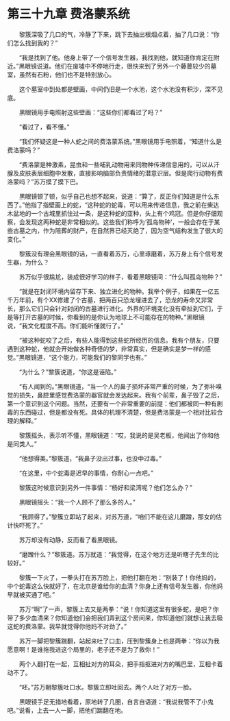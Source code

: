 # 第三十九章 费洛蒙系统


　　黎簇深吸了几口的气，冷静了下来，跳下去抽出根烟点着，抽了几口说：“你们怎么找到我的？”

　　“我是找到了他。他身上带了一个信号发生器，我找到他，就知道你肯定在附近。”黑眼镜说道。他们在废墟中不停地行走，很快来到了另外一个藤蔓较少的墓室，虽然有石粉，他们也不是特别放心。

　　这个墓室中到处都是壁画，中间仍旧是一个水池，这个水池没有积沙，深不见底。

　　黑眼镜用手电照射这些壁画：“这些你们都看过了吗？”

　　“看过了，看不懂。”

　　“我们怀疑这是一种人蛇之间的费洛蒙系统。”黑眼镜用手电照着，“知道什么是费洛蒙吗？”

　　“费洛蒙是种激素，昆虫和一些哺乳动物用来同物种传递信息用的，可以从汗腺及皮肤表层细胞中发散，直接影响脑部负责情绪的潜意识层。但是爬行动物有费洛蒙吗？”苏万摸了摸下巴。

　　黑眼镜顿了顿，似乎自己也想不起来，说道：“算了，反正你们知道是什么东西了。”他指了指壁画上的蛇，“这种蛇的蛇毒，可以用来传递信息，我之前在柴达木盆地的一个古城里抓住过一条，是这种蛇的亚种，头上有个鸡冠。但是你仔细观察，会发现这两种蛇是非常相似的。这些我们称呼为‘孤岛物种’，一般会存在于某些古墓之内，作为陪葬的财产，在自然界已经灭绝了，因为空气结构发生了很大的变化。”

　　黎簇没有理会黑眼镜的话，一直看着苏万，心里琢磨着，苏万身上有个信号发生器，为什么？

　　苏万似乎很尴尬，装成很好学习的样子，看着黑眼镜间：“什么叫孤岛物种？”

　　“就是在封闭环境内留存下来、独立进化的物种。我举个例子，如果在一亿五千万年前，有个XX修建了个古墓，把两百只恐龙埋进去了，恐龙的寿命又非常长，那么它们只会针对封闭的古墓进行进化。外界的环境变化没有牵扯到它们，于是等打开古墓的时候，你看到的是你认为地球上不可能存在的物种。”黑眼镜说，“我文化程度不高。你们能听懂就行了。”

　　“被这种蛇咬了之后，有些人能得到这些蛇所经历的信息。我有个朋友，只要遇到这种蛇，他就会开始做各种奇怪的梦，非常真实，但是确实是梦一样的感觉。”黑眼镜道，“这个能力，可能我们的黎同学也有。”

　　“为什么？”黎簇说道，“你这是诬陷。”

　　“有人闻到的。”黑眼镜道，“当一个人的鼻子损坏非常严重的时候，为了弥补嗅觉的损失，鼻腔里感觉费洛蒙的器官就会发达起来。我有个前辈，鼻子毁了之后，第一个意识到这个问题。当然，还要有一个非常重要的前提：他们都被同一种有剧毒的东西碰过，但是都没有死。具体的机理不清楚，但是费洛蒙是一个相对比较合理的解释。”

　　黎簇摇头，表示听不懂，黑眼镜道：“哎，我说的是吴老板，他闻出了你和他是同类人。”

　　“他想得美。”黎簇道，“我鼻子没出过事，也没中过毒。”

　　“在这里，中个蛇毒是迟早的事情，你耐心一点吧。”

　　黎簇这时候意识到另外一件事情：“杨好和梁湾呢？他们怎么办？”

　　黑眼镜摇头：“我一个人顾不了那么多的人。”

　　“我顾得了。”黎簇立即站了起来，对苏万道，“咱们不能在这儿磨蹭，那女的估计快吓死了。”

　　苏万却没有动静，反而看了看黑眼镜。

　　“磨蹭什么？”黎簇道。苏万就道：“我觉得，在这个地方还是听瞎子先生的比较好。”

　　黎簇一下火了，一拳头打在苏万脸上，把他打翻在地：“别装了！你他妈的，中个蛇毒这么快就好了，在北京是谁给你的血清？你身上还有信号发生器，你他妈早就被买通了吧。”

　　苏万“啊”了一声，黎簇上去又是两拳：“说！你知道这里有很多蛇，是吧？你带了多少血清来？你知道他们会把我们弄到这个房间来，你知道他们就想让我去吸这蛇的费洛蒙。我早就觉得你他妈不对劲了。”

　　苏万一脚把黎簇踹翻，站起来吐了口血，压到黎簇身上也是两拳：“你以为我愿意啊！是谁拖我进这个局里的，老子还不是为了救你！”

　　两个人翻打在一起，互相扯对方的耳朵，把手指抠进对方的嘴巴里，互相卡着动不了。

　　“呸。”苏万朝黎簇吐口水。黎簇立即吐回去。两个人吐了对方一脸。

　　黑眼镜手足无措地看着，原地转了几圈，自言自语道：“我说我管不了小鬼吧。”说看，上去一人一脚，把他们踹翻在地。

